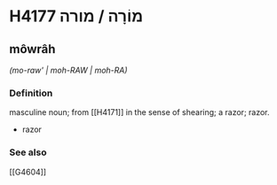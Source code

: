 # H4177 מוֹרָה / מורה

## môwrâh

_(mo-raw' | moh-RAW | moh-RA)_

### Definition

masculine noun; from [[H4171]] in the sense of shearing; a razor; razor.

- razor
### See also

[[G4604]]

